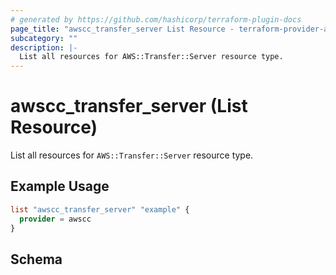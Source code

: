 ```yaml
---
# generated by https://github.com/hashicorp/terraform-plugin-docs
page_title: "awscc_transfer_server List Resource - terraform-provider-awscc"
subcategory: ""
description: |-
  List all resources for AWS::Transfer::Server resource type.
---
```


# awscc_transfer_server (List Resource)

List all resources for `AWS::Transfer::Server` resource type.

## Example Usage

```terraform
list "awscc_transfer_server" "example" {
  provider = awscc
}
```

<!-- schema generated by tfplugindocs -->
## Schema
